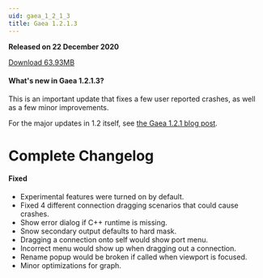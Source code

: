```yaml
---
uid: gaea_1_2_1_3
title: Gaea 1.2.1.3
---
```



**Released on 22 December 2020**

<a href="http://viridian.quadspinner.com/gaea/Gaea-1.2.1.3.exe">Download 63.93MB</a> <br>


<div class="release-note">

#### What's new in Gaea 1.2.1.3?

This is an important update that fixes a few user reported crashes, as well as a few minor improvements.

For the major updates in 1.2 itself, see [the Gaea 1.2.1 blog post](https://blog.quadspinner.com/gaea-1-2-1/).

# Complete Changelog

#### Fixed

- Experimental features were turned on by default.
- Fixed 4 different connection dragging scenarios that could cause crashes.
- Show error dialog if C++ runtime is missing.
- Snow secondary output defaults to hard mask.
- Dragging a connection onto self would show port menu.
- Incorrect menu would show up when dragging out a connection.
- Rename popup would be broken if called when viewport is focused.
- Minor optimizations for graph.
</div>
